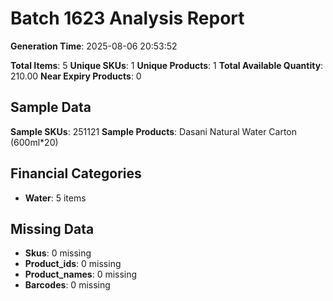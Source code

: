 # Batch 1623 Analysis Report

**Generation Time**: 2025-08-06 20:53:52

**Total Items**: 5
**Unique SKUs**: 1
**Unique Products**: 1
**Total Available Quantity**: 210.00
**Near Expiry Products**: 0

## Sample Data
**Sample SKUs**: 251121
**Sample Products**: Dasani Natural Water Carton (600ml*20)

## Financial Categories
- **Water**: 5 items

## Missing Data
- **Skus**: 0 missing
- **Product_ids**: 0 missing
- **Product_names**: 0 missing
- **Barcodes**: 0 missing
